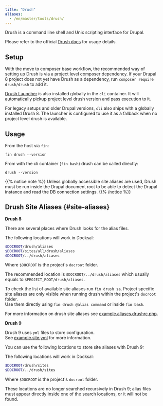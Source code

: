 ```yaml
---
title: "Drush"
aliases:
  - /en/master/tools/drush/
---
```



Drush is a command line shell and Unix scripting interface for Drupal.

Please refer to the official [Drush docs](http://docs.drush.org/) for usage details.


## Setup

With the move to composer base workflow, the recommended way of setting up Drush is via a project level composer 
dependency. If your Drupal 8 project does not yet have Drush as a dependency, 
run `composer require drush/drush` to add it. 

[Drush Launcher](https://github.com/drush-ops/drush-launcher) is also installed globally in the `cli` container. 
It will automatically pickup project level drush version and pass execution to it.

For legacy setups and older Drupal versions, `cli` also ships with a globally installed Drush 8. 
The launcher is configured to use it as a fallback when no project level drush is available.


## Usage 

From the host via `fin`:

```
fin drush --version
```

From with the cli container (`fin bash`) drush can be called directly:

```
drush --version
```

{{% notice note %}}
Unless globally accessible site aliases are used, Drush must be run inside the Drupal document root to be able to
detect the Drupal instance and read the DB connection settings.
{{% /notice %}}

## Drush Site Aliases {#site-aliases}

**Drush 8**

There are several places where Drush looks for the alias files.

The following locations will work in Docksal:

```bash
$DOCROOT/drush/aliases
$DOCROOT/sites/all/drush/aliases
$DOCROOT/../drush/aliases
```

Where `$DOCROOT` is the project's `docroot` folder.

The recommended location is `$DOCROOT/../drush/aliases` which usually equals to `$PROJECT_ROOT/drush/aliases`.

To check the list of available site aliases run `fin drush sa`. 
Project specific site aliases are only visible when running drush within the project's `docroot` folder.  
Use them directly using `fin drush @alias command` or inside `fin bash`.

For more information on drush site aliases see 
[example.aliases.drushrc.php](https://github.com/drush-ops/drush/tree/8.x/examples/example.aliases.drushrc.php).

**Drush 9**

Drush 9 uses `yml` files to store configuration.  
See [example.site.yml](https://github.com/drush-ops/drush/blob/master/examples/example.site.yml) for more information.

You can use the following locations to store site aliases with Drush 9:

The following locations will work in Docksal:

```bash
$DOCROOT/drush/sites
$DOCROOT/../drush/sites
```

Where `$DOCROOT` is the project's `docroot` folder.

These locations are no longer searched recursively in Drush 9; 
alias files must appear directly inside one of the search locations, or it will not be found.
